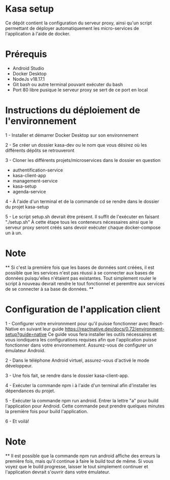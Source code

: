 # Kasa setup
Ce dépôt contient la configuration du serveur proxy, ainsi qu'un script permettant de déployer automatiquement les micro-services de l'application à l'aide de docker.

# Prérequis
- Android Studio
- Docker Desktop
- NodeJs v18.17.1
- Git bash ou autre terminal pouvant exécuter du bash
- Port 80 libre pusique le serveur proxy se sert de ce port en local

# Instructions du déploiement de l'environnement
1 - Installer et démarrer Docker Desktop sur son environnement

2 - Se créer un dossier kasa-dev ou le nom que vous désirez où les différents dépôts se retrouveront

3 - Cloner les différents projets/microservices dans le dossier en question
  * authentification-service
  * kasa-client-app
  * management-service
  * kasa-setup
  * agenda-service

4 - À l'aide d'un terminal et de la commande cd se rendre dans le dossier du projet kasa-setup

5 - Le script setup.sh devrait être présent. Il suffit de l'exécuter en faisant "./setup.sh"
À cette étape tous les conteneurs nécessaires ainsi que le serveur proxy seront créés sans devoir exécuter chaque docker-compose un à un.

# Note
** Si c'est la première fois que les bases de données sont créées, il est possible que les services n'est pas réussi à se connecter aux bases de données puisqu'elles n'étaient pas existantes. Tout simplement rouler le script à nouveau devrait rendre le tout fonctionnel et peremttre aux services de se connecter à sa base de données. **

# Configuration de l'application client
1 - Configurer votre environnment pour qu'il puisse fonctionner avec React-Native en suivant leur guide https://reactnative.dev/docs/0.72/environment-setup?guide=native
Ce guide vous fera installer les outils nécessaires et vous iondiquera les configurations requises afin que l'application puisse fonctionner dans votre environnement.
Assurez-vous de configurer un émulateur Android.

2 - Dans le téléphone Android virtuel, assurez-vous d'activé le mode développeur.

3 - Une fois fait, se rendre dans le dossier kasa-client-app.

4 - Exécuter la commande npm i à l'aide d'un terminal afin d'installer les dépendances du projet.

5 - Exécuter la commande npm run android. Entrer la lettre "a" pour build l'application pour Android. Cette commande peut prendre quelques minutes la première fois pour build l'application.

6 - Et voilà!

# Note
** Il est possible que la commande npm run android affiche des erreurs la première fois, mais qu'il continue à faire le build tout de même. 
Si vous voyez que le build progresse, laisser le tout simplement continuer et l'application devrait s'ouvrir dans votre émulateur.

